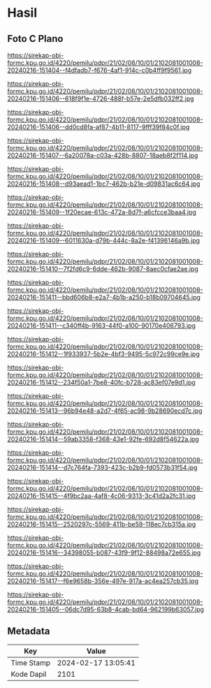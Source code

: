 # Hasil

## Foto C Plano

https://sirekap-obj-formc.kpu.go.id/4220/pemilu/pdpr/21/02/08/10/01/2102081001008-20240216-151404--f4dfadb7-f676-4af1-914c-c0b4ff9f9561.jpg

https://sirekap-obj-formc.kpu.go.id/4220/pemilu/pdpr/21/02/08/10/01/2102081001008-20240216-151406--618f9f1e-4726-488f-b57e-2e5dfb032ff2.jpg

https://sirekap-obj-formc.kpu.go.id/4220/pemilu/pdpr/21/02/08/10/01/2102081001008-20240216-151406--dd0cd8fa-af87-4b11-8117-9fff39f84c0f.jpg

https://sirekap-obj-formc.kpu.go.id/4220/pemilu/pdpr/21/02/08/10/01/2102081001008-20240216-151407--6a20078a-c03a-428b-8807-18aeb8f2f114.jpg

https://sirekap-obj-formc.kpu.go.id/4220/pemilu/pdpr/21/02/08/10/01/2102081001008-20240216-151408--d93aead1-1bc7-462b-b21e-d09831ac6c64.jpg

https://sirekap-obj-formc.kpu.go.id/4220/pemilu/pdpr/21/02/08/10/01/2102081001008-20240216-151409--1f20ecae-613c-472a-8d7f-a6cfcce3baa4.jpg

https://sirekap-obj-formc.kpu.go.id/4220/pemilu/pdpr/21/02/08/10/01/2102081001008-20240216-151409--6011630a-d79b-444c-8a2e-f41396146a9b.jpg

https://sirekap-obj-formc.kpu.go.id/4220/pemilu/pdpr/21/02/08/10/01/2102081001008-20240216-151410--7f2fd6c9-6dde-462b-9087-8aec0cfae2ae.jpg

https://sirekap-obj-formc.kpu.go.id/4220/pemilu/pdpr/21/02/08/10/01/2102081001008-20240216-151411--bbd606b8-e2a7-4b1b-a250-b18b09704645.jpg

https://sirekap-obj-formc.kpu.go.id/4220/pemilu/pdpr/21/02/08/10/01/2102081001008-20240216-151411--c340ff4b-9163-44f0-a100-90170e406793.jpg

https://sirekap-obj-formc.kpu.go.id/4220/pemilu/pdpr/21/02/08/10/01/2102081001008-20240216-151412--1f933937-5b2e-4bf3-9495-5c972c99ce9e.jpg

https://sirekap-obj-formc.kpu.go.id/4220/pemilu/pdpr/21/02/08/10/01/2102081001008-20240216-151412--234f50a1-7be8-40fc-b728-ac83ef07e9d1.jpg

https://sirekap-obj-formc.kpu.go.id/4220/pemilu/pdpr/21/02/08/10/01/2102081001008-20240216-151413--96b94e48-a2d7-4f65-ac98-9b28690ecd7c.jpg

https://sirekap-obj-formc.kpu.go.id/4220/pemilu/pdpr/21/02/08/10/01/2102081001008-20240216-151414--59ab3358-f368-43e1-92fe-692d8f54622a.jpg

https://sirekap-obj-formc.kpu.go.id/4220/pemilu/pdpr/21/02/08/10/01/2102081001008-20240216-151414--d7c764fa-7393-423c-b2b9-fd0573b31f54.jpg

https://sirekap-obj-formc.kpu.go.id/4220/pemilu/pdpr/21/02/08/10/01/2102081001008-20240216-151415--4f9bc2aa-4af8-4c06-9313-3c41d2a2fc31.jpg

https://sirekap-obj-formc.kpu.go.id/4220/pemilu/pdpr/21/02/08/10/01/2102081001008-20240216-151415--2520297c-5569-411b-be59-118ec7cb315a.jpg

https://sirekap-obj-formc.kpu.go.id/4220/pemilu/pdpr/21/02/08/10/01/2102081001008-20240216-151416--34398055-b087-43f9-9f12-88498a72e655.jpg

https://sirekap-obj-formc.kpu.go.id/4220/pemilu/pdpr/21/02/08/10/01/2102081001008-20240216-151417--f6e9658b-356e-497e-917a-ac4ea257cb35.jpg

https://sirekap-obj-formc.kpu.go.id/4220/pemilu/pdpr/21/02/08/10/01/2102081001008-20240216-151405--06dc7d95-63b8-4cab-bd64-962199b63057.jpg


## Metadata

| Key        | Value               |
| ---------- | ------------------- |
| Time Stamp | 2024-02-17 13:05:41 |
| Kode Dapil | 2101                |



